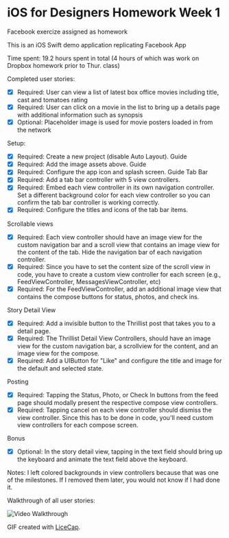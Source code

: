
# iOS for Designers Homework Week 1
Facebook exercize assigned as homework


This is an iOS Swift demo application replicating Facebook App

Time spent: 19.2 hours spent in total (4 hours of which was work on Dropbox homework prior to Thur. class)

Completed user stories:

 * [x] Required: User can view a list of latest box office movies including title, cast and tomatoes rating
 * [x] Required: User can click on a movie in the list to bring up a details page with additional information such as synopsis
 * [x] Optional: Placeholder image is used for movie posters loaded in from the network

Setup:
 * [x] Required: Create a new project (disable Auto Layout). Guide
 * [x] Required: Add the image assets above. Guide
 * [x] Required: Configure the app icon and splash screen. Guide
Tab Bar
 * [x] Required: Add a tab bar controller with 5 view controllers.
 * [x] Required: Embed each view controller in its own navigation controller. Set a different background color for each view controller so you can confirm the tab bar controller is working correctly.
 * [x] Required: Configure the titles and icons of the tab bar items.

Scrollable views
 * [x] Required: Each view controller should have an image view for the custom navigation bar and a scroll view that contains an image view for the content of the tab. Hide the navigation bar of each navigation controller.
 * [x] Required: Since you have to set the content size of the scroll view in code, you have to create a custom view controller for each screen (e.g., FeedViewController, MessagesViewController, etc)
 * [x] Required: For the FeedViewController, add an additional image view that contains the compose buttons for status, photos, and check ins.

Story Detail View
 * [x] Required: Add a invisible button to the Thrillist post that takes you to a detail page.
 * [x] Required: The Thrillist Detail View Controllers, should have an image view for the custom navigation bar, a scrollview for the content, and an image view for the compose.
 * [x] Required: Add a UIButton for "Like" and configure the title and image for the default and selected state.

Posting
 * [x] Required: Tapping the Status, Photo, or Check In buttons from the feed page should modally present the respective compose view controllers.
 * [x] Required: Tapping cancel on each view controller should dismiss the view controller. Since this has to be done in code, you'll need custom view controllers for each compose screen.

Bonus
 * [x] Optional: In the story detail view, tapping in the text field should bring up the keyboard and animate the text field above the keyboard.


 
Notes:
I left colored backgrounds in view controllers because that was one of the milestones. If I removed them later, you would not know if I had done it.

Walkthrough of all user stories:

![Video Walkthrough](recording_w1_02.gif)

GIF created with [LiceCap](http://www.cockos.com/licecap/).
